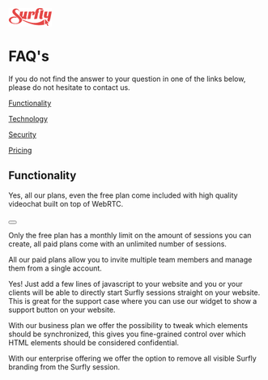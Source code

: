 ![logo](images/logosmall.png)
<a name="faq"></a>
# FAQ's

If you do not find the answer to your question in one of the links below, please do not hesitate to contact us.

<a href="faq/functionality.md"> Functionality</a>

<a href="faq/technology.md"> Technology</a>

<a href="faq/security.md"> Security </a>

<a href="faq/pricing.md">Pricing</a>

## Functionality

<!--sec data-title="Is videochat included?" data-id="section0" data-show=false ces-->

Yes, all our plans, even the free plan come included with high quality videochat built on top of WebRTC.

<!--endsec-->

<button class="section" target="section0" show="Is videochat included?" hide="Is videochat included?"></button>


<!--sec data-title="How many sessions can I create?" data-id="section1" data-show=true ces-->

<p>Only the free plan has a monthly limit on the amount of sessions you can create, all paid plans come with an unlimited number of sessions.</p>

<!--endsec-->

<!--sec data-title="Can I invite any team members?" data-id="section2" data-show=true ces-->

<p>All our paid plans allow you to invite multiple team members and manage them from a single account.</p>

<!--endsec-->

<!--sec data-title="Can I integrate Surfly on my website?" data-id="section3" data-show=true ces-->

<p>Yes! Just add a few lines of javascript to your website and you or your clients will be able to directly start Surfly sessions straight on your website. This is great for the support case where you can use our widget to show a support button on your website.</p>

<!--endsec-->

<!--sec data-title="Can I control which parts of my website are visible?" data-id="section4" data-show=true ces-->

<p>With our business plan we offer the possibility to tweak which elements should be synchronized, this gives you fine-grained control over which HTML elements should be considered confidential.</p>

<!--endsec-->

<!--sec data-title="Do you offer a full whitelabel solution?" data-id="section5" data-show=true ces-->

<p>With our enterprise offering we offer the option to remove all visible Surfly branding from the Surfly session.</p>

<!--endsec-->




